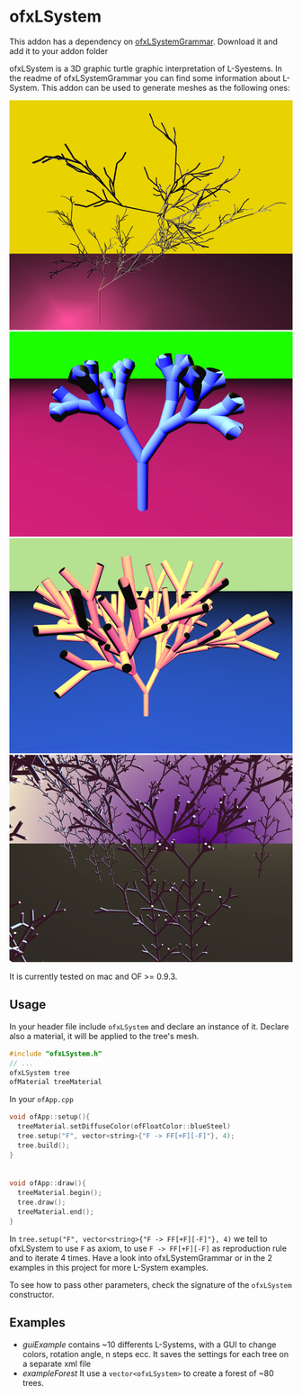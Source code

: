 # ofxLSystem

This addon has a dependency on [ofxLSystemGrammar](https://github.com/edap/ofxLSystemGrammar). Download it and add it to your addon folder

ofxLSystem is a 3D graphic turtle graphic interpretation of L-Syestems. In the readme of ofxLSystemGrammar you can find some information about L-System.
This addon can be used to generate meshes as the following ones:

![example](img/violet.png)
![example](img/green.png)
![example](img/yellow.png)
![example](img/forest.png)

It is currently tested on mac and OF >= 0.9.3.

## Usage

In your header file include `ofxLSystem` and declare an instance of it. Declare also a material, it will be applied to the tree's mesh.

```cpp
#include "ofxLSystem.h"
// ...
ofxLSystem tree
ofMaterial treeMaterial
```

In your `ofApp.cpp` 

```cpp
void ofApp::setup(){
  treeMaterial.setDiffuseColor(ofFloatColor::blueSteel)
  tree.setup("F", vector<string>{"F -> FF[+F][-F]"}, 4);
  tree.build();
}


void ofApp::draw(){
  treeMaterial.begin();
  tree.draw();
  treeMaterial.end();
}
```

In `tree.setup("F", vector<string>{"F -> FF[+F][-F]"}, 4)` we tell to ofxLSystem to use `F` as axiom, to use `F -> FF[+F][-F]` as reproduction rule and to iterate 4 times. Have a look into ofxLSystemGrammar or in the 2 examples in this project for more L-System examples.

To see how to pass other parameters, check the signature of the `ofxLSystem` constructor.

## Examples

- *guiExample* contains ~10 differents L-Systems, with a GUI to change colors, rotation angle, n steps ecc. It saves the settings for each tree on a separate xml file
- *exampleForest* It use a `vector<ofxLSystem>` to create a forest of ~80 trees.

